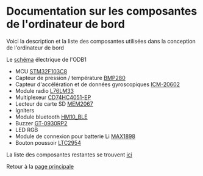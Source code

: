 # Documentation sur les composantes de l'ordinateur de bord

Voici la description et la liste des composantes utilisées dans la conception de l'ordinateur de bord

Le [schéma](./Composantes/shematic_v2.pdf) électrique de l'ODB1

- MCU [STM32F103C8](./Composantes/stm32f103c8.pdf)
- Capteur de pression / température [BMP280](./Composantes/bst-bmp280-ds001.pdf)
- Capteur d'accélération et de données gyroscopiques [ICM-20602](./Composantes/DS-000176-ICM-20602-v1.0.pdf)
- Module radio [L76LM33](./Composantes/Quectel_L76_Series_Hardware_Design_V3.1.pdf)
- Multiplexeur [CD74HC4051-EP](./Composantes/cd74hc4051-ep.pdf)
- Lecteur de carte SD [MEM2067](./Composantes/MEM2067.pdf)
- Igniters
- Module bluetooth [HM10_BLE](./Composantes/11.%20HM10%20BLE_FTDI.pdf)
- Buzzer [GT-0930RP2](./Composantes/GT-0930RP2-14-Feb-2019.pdf)
- LED RGB
- Module de connexion pour batterie Li [MAX1898](./Composantes/max1898.pdf)
- Bouton poussoir [LTC2954](/Composantes/2954fb.pdf)

La liste des composantes restantes se trouvent [ici](./Composantes/)

Retour à la [page principale](../README.md)